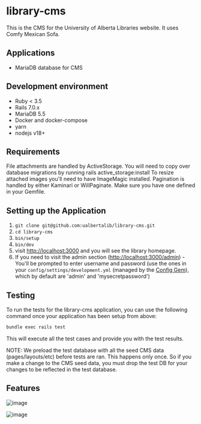 # library-cms

This is the CMS for the University of Alberta Libraries website. It uses Comfy Mexican Sofa.

## Applications

+ MariaDB database for CMS

## Development environment

+ Ruby < 3.5
+ Rails 7.0.x
+ MariaDB 5.5
+ Docker and docker-compose
+ yarn 
+ nodejs v18+

## Requirements

File attachments are handled by ActiveStorage. You will need to copy over database migrations by running rails active_storage:install
To resize attached images you'll need to have ImageMagic installed.
Pagination is handled by either Kaminari or WillPaginate. Make sure you have one defined in your Gemfile.

## Setting up the Application

1. `git clone git@github.com:ualbertalib/library-cms.git`
2. `cd library-cms`
3. `bin/setup`
4. `bin/dev`
5. visit [http://localhost:3000](http://localhost:3000) and you will see the library homepage.
6. If you need to visit the admin section ([http://localhost:3000/admin](http://localhost:3000/admin)) - You'll be prompted to enter username and password (use the ones in your `config/settings/development.yml` (managed by the [Config Gem](https://www.rubydoc.info/gems/config/5.1.0)), which by default are 'admin' and 'mysecretpassword')

## Testing

To run the tests for the library-cms application, you can use the following command once your application has been setup from above:

``` bash
bundle exec rails test
```

This will execute all the test cases and provide you with the test results.

NOTE: We preload the test database with all the seed CMS data (pages/layouts/etc) before tests are ran. This happens only once. 
So if you make a change to the CMS seed data, you must drop the test DB for your changes to be reflected in the test database.

## Features

![image](https://github.com/user-attachments/assets/28428b92-5e93-4cfc-860a-c51692087bdd)

![image](https://github.com/user-attachments/assets/47d199ff-0712-43ac-b997-0d8633c4eb83)
